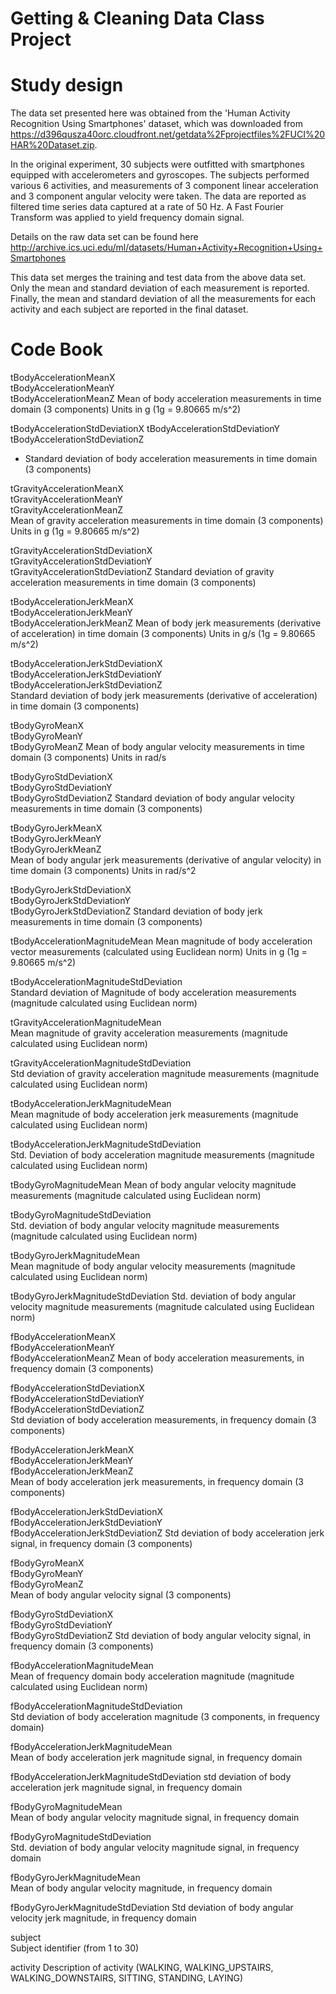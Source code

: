 # Getting & Cleaning Data Class Project

# Study design
The data set presented here was obtained from the 'Human Activity Recognition Using Smartphones' dataset, which was downloaded from https://d396qusza40orc.cloudfront.net/getdata%2Fprojectfiles%2FUCI%20HAR%20Dataset.zip.

In the original experiment, 30 subjects were outfitted with smartphones equipped with accelerometers and gyroscopes.  The subjects performed various 6 activities, and measurements of 3 component linear acceleration and 3 component angular velocity were taken. The data are reported as filtered time series data captured at a rate of 50 Hz.  A Fast Fourier Transform was applied to yield frequency domain signal.

Details on the raw data set can be found here http://archive.ics.uci.edu/ml/datasets/Human+Activity+Recognition+Using+Smartphones 

This data set merges the training and test data from the above data set.  Only the mean and standard deviation of each measurement is reported.  Finally, the mean and standard deviation of all the measurements for each activity and each subject are reported in the final dataset.

# Code Book 

tBodyAccelerationMeanX                         
tBodyAccelerationMeanY                        
tBodyAccelerationMeanZ
  Mean of body acceleration measurements in time domain (3 components)
  Units in g (1g = 9.80665 m/s^2)

tBodyAccelerationStdDeviationX
tBodyAccelerationStdDeviationY
tBodyAccelerationStdDeviationZ
  * Standard deviation of body acceleration measurements in time domain (3 components)

 
tGravityAccelerationMeanX                      
tGravityAccelerationMeanY                     
tGravityAccelerationMeanZ  
    Mean of gravity acceleration measurements in time domain (3 components)                    
    Units in g (1g = 9.80665 m/s^2)

tGravityAccelerationStdDeviationX             
tGravityAccelerationStdDeviationY              
tGravityAccelerationStdDeviationZ
    Standard deviation of gravity acceleration measurements in time domain (3 components)             

tBodyAccelerationJerkMeanX                     
tBodyAccelerationJerkMeanY                    
tBodyAccelerationJerkMeanZ
    Mean of body jerk measurements (derivative of acceleration) in time domain (3 components)
    Units in g/s (1g = 9.80665 m/s^2)                    

tBodyAccelerationJerkStdDeviationX            
tBodyAccelerationJerkStdDeviationY             
tBodyAccelerationJerkStdDeviationZ            
    Standard deviation of body jerk measurements (derivative of acceleration) in time domain (3 components)

tBodyGyroMeanX                                 
tBodyGyroMeanY                                
tBodyGyroMeanZ
    Mean of body angular velocity measurements in time domain (3 components)
    Units in rad/s                                

tBodyGyroStdDeviationX                        
tBodyGyroStdDeviationY                         
tBodyGyroStdDeviationZ
    Standard deviation of body angular velocity measurements in time domain (3 components)                        

tBodyGyroJerkMeanX                             
tBodyGyroJerkMeanY                            
tBodyGyroJerkMeanZ     
    Mean of body angular jerk measurements (derivative of angular velocity) in time domain (3 components)
    Units in rad/s^2                         

tBodyGyroJerkStdDeviationX                    
tBodyGyroJerkStdDeviationY                     
tBodyGyroJerkStdDeviationZ
    Standard deviation of body jerk measurements in time domain (3 components)                    

tBodyAccelerationMagnitudeMean
    Mean magnitude of body acceleration vector measurements (calculated using Euclidean norm)
    Units in g (1g = 9.80665 m/s^2)

tBodyAccelerationMagnitudeStdDeviation   
    Standard deviation of Magnitude of body acceleration measurements (magnitude calculated using Euclidean norm)

tGravityAccelerationMagnitudeMean             
    Mean magnitude of gravity acceleration measurements (magnitude calculated using Euclidean norm)

tGravityAccelerationMagnitudeStdDeviation     
    Std deviation of gravity acceleration magnitude measurements (magnitude calculated using Euclidean norm)

tBodyAccelerationJerkMagnitudeMean   
    Mean magnitude of body acceleration jerk measurements (magnitude calculated using Euclidean norm)

tBodyAccelerationJerkMagnitudeStdDeviation  
    Std. Deviation of body acceleration magnitude measurements (magnitude calculated using Euclidean norm)

tBodyGyroMagnitudeMean
    Mean of body angular velocity magnitude measurements (magnitude calculated using Euclidean norm)

tBodyGyroMagnitudeStdDeviation  
    Std. deviation of body angular velocity magnitude measurements (magnitude calculated using Euclidean norm)

tBodyGyroJerkMagnitudeMean       
    Mean magnitude of body angular velocity measurements (magnitude calculated using Euclidean norm)

tBodyGyroJerkMagnitudeStdDeviation
    Std. deviation of body angular velocity magnitude measurements (magnitude calculated using Euclidean norm)

fBodyAccelerationMeanX                         
fBodyAccelerationMeanY                        
fBodyAccelerationMeanZ
    Mean of body acceleration measurements, in frequency domain (3 components)

fBodyAccelerationStdDeviationX                
fBodyAccelerationStdDeviationY                 
fBodyAccelerationStdDeviationZ  
    Std deviation of body acceleration measurements, in frequency domain (3 components)

fBodyAccelerationJerkMeanX                     
fBodyAccelerationJerkMeanY                    
fBodyAccelerationJerkMeanZ     
    Mean of body acceleration jerk measurements, in frequency domain (3 components)

fBodyAccelerationJerkStdDeviationX            
fBodyAccelerationJerkStdDeviationY             
fBodyAccelerationJerkStdDeviationZ
    Std deviation of body acceleration jerk signal, in frequency domain (3 components)

fBodyGyroMeanX                                 
fBodyGyroMeanY                                
fBodyGyroMeanZ                                 
    Mean of body angular velocity signal (3 components)

fBodyGyroStdDeviationX                        
fBodyGyroStdDeviationY                         
fBodyGyroStdDeviationZ
    Std deviation of body angular velocity signal, in frequency domain  (3 components)

fBodyAccelerationMagnitudeMean  
    Mean of frequency domain body acceleration magnitude (magnitude calculated using Euclidean norm)

fBodyAccelerationMagnitudeStdDeviation  
    Std deviation of body acceleration magnitude (3 components, in frequency domain)

fBodyAccelerationJerkMagnitudeMean         
    Mean of body acceleration jerk magnitude signal, in frequency domain

fBodyAccelerationJerkMagnitudeStdDeviation
    std deviation of body acceleration jerk magnitude signal, in frequency domain

fBodyGyroMagnitudeMean            
    Mean of body angular velocity magnitude signal, in frequency domain

fBodyGyroMagnitudeStdDeviation      
    Std. deviation of body angular velocity magnitude signal, in frequency domain

fBodyGyroJerkMagnitudeMean          
    Mean of body angular velocity magnitude, in frequency domain

fBodyGyroJerkMagnitudeStdDeviation 
    Std deviation of body angular velocity jerk magnitude, in frequency domain   

subject     
    Subject identifier (from 1 to 30)

activity
    Description of activity (WALKING, WALKING_UPSTAIRS, WALKING_DOWNSTAIRS, SITTING, STANDING, LAYING)